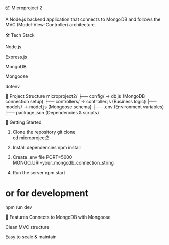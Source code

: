 📦 Microproject 2

A Node.js backend application that connects to MongoDB and follows the MVC (Model-View-Controller) architecture.

🛠 Tech Stack

Node.js

Express.js

MongoDB

Mongoose

dotenv


📁 Project Structure
microproject2/
├── config/ → db.js (MongoDB connection setup)
├── controllers/ → controller.js (Business logic)
├── models/ → model.js (Mongoose schema)
├── .env (Environment variables)
├── package.json (Dependencies & scripts)

🚀 Getting Started
1. Clone the repository
git clone <your-repo-url>  
cd microproject2  

2. Install dependencies
npm install  

3. Create .env file
PORT=5000  
MONGO_URI=your_mongodb_connection_string  

4. Run the server
npm start  
# or for development  
npm run dev  

📌 Features
Connects to MongoDB with Mongoose

Clean MVC structure

Easy to scale & maintain